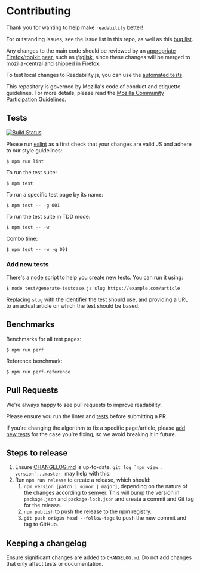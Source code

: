 # Contributing

Thank you for wanting to help make `readability` better!

For outstanding issues, see the issue list in this repo, as well as this [bug list](https://bugzilla.mozilla.org/buglist.cgi?component=Reader%20Mode&product=Toolkit&bug_status=__open__&limit=0).

Any changes to the main code should be reviewed by an [appropriate Firefox/toolkit peer](https://wiki.mozilla.org/Modules/Firefox), such as [@gijsk](https://github.com/gijsk), since these changes will be merged to mozilla-central and shipped in Firefox.

To test local changes to Readability.js, you can use the [automated tests](#tests).

This repository is governed by Mozilla's code of conduct and etiquette guidelines. 
For more details, please read the
[Mozilla Community Participation Guidelines](https://www.mozilla.org/about/governance/policies/participation/). 

## Tests

[![Build Status](https://community-tc.services.mozilla.com/api/github/v1/repository/mozilla/readability/master/badge.svg)](https://community-tc.services.mozilla.com/api/github/v1/repository/mozilla/readability/master/latest)

Please run [eslint](http://eslint.org/) as a first check that your changes are valid JS and adhere to our style guidelines:

    $ npm run lint


To run the test suite:

    $ npm test

To run a specific test page by its name:

    $ npm test -- -g 001

To run the test suite in TDD mode:

    $ npm test -- -w

Combo time:

    $ npm test -- -w -g 001

### Add new tests

There's a [node script](https://github.com/mozilla/readability/blob/master/test/generate-testcase.js) to help you create new tests.
You can run it using:

    $ node test/generate-testcase.js slug https://example.com/article

Replacing `slug` with the identifier the test should use, and providing a URL
to an actual article on which the test should be based.

## Benchmarks

Benchmarks for all test pages:

    $ npm run perf

Reference benchmark:

    $ npm run perf-reference

## Pull Requests

We're always happy to see pull requests to improve readability.

Please ensure you run the linter and [tests](#tests) before submitting a PR.

If you're changing the algorithm to fix a specific page/article, please
[add new tests](#add-new-tests) for the case you're fixing, so we avoid
breaking it in future.

## Steps to release

1. Ensure [CHANGELOG.md](CHANGELOG.md) is up-to-date. ``git log `npm view . version`...master `` may help with this.
2. Run `npm run release` to create a release, which should:
     1. `npm version [patch | minor | major]`, depending on the nature of the changes according to
[semver](https://semver.org/). This will bump the version in `package.json` and `package-lock.json`
and create a commit and Git tag for the release.
     2. `npm publish` to push the release to the npm registry.
     3. `git push origin head --follow-tags` to push the new commit and tag to GitHub.

## Keeping a changelog

Ensure significant changes are added to `CHANGELOG.md`. Do not add
changes that only affect tests or documentation.

